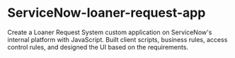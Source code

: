 # ServiceNow-loaner-request-app

Create a Loaner Request System custom application on ServiceNow's internal platform with JavaScript.
Built client scripts, business rules, access control rules, and designed the UI based on the requirements.
